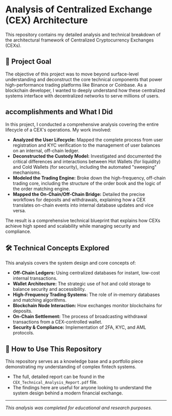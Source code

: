 # Analysis of Centralized Exchange (CEX) Architecture

This repository contains my detailed analysis and technical breakdown of the architectural framework of Centralized Cryptocurrency Exchanges (CEXs).

## 🚀 Project Goal

The objective of this project was to move beyond surface-level understanding and deconstruct the core technical components that power high-performance trading platforms like Binance or Coinbase. As a blockchain developer, I wanted to deeply understand how these centralized systems interface with decentralized networks to serve millions of users.

## accomplishments and What I Did

In this project, I conducted a comprehensive analysis covering the entire lifecycle of a CEX's operations. My work involved:

* **Analyzed the User Lifecycle:** Mapped the complete process from user registration and KYC verification to the management of user balances on an internal, off-chain ledger.
* **Deconstructed the Custody Model:** Investigated and documented the critical differences and interactions between Hot Wallets (for liquidity) and Cold Wallets (for security), including the automated "sweeping" mechanisms.
* **Modeled the Trading Engine:** Broke down the high-frequency, off-chain trading core, including the structure of the order book and the logic of the order matching engine.
* **Mapped the On-Chain/Off-Chain Bridge:** Detailed the precise workflows for deposits and withdrawals, explaining how a CEX translates on-chain events into internal database updates and vice versa.

The result is a comprehensive technical blueprint that explains how CEXs achieve high speed and scalability while managing security and compliance.

## 🛠️ Technical Concepts Explored

This analysis covers the system design and core concepts of:

* **Off-Chain Ledgers:** Using centralized databases for instant, low-cost internal transactions.
* **Wallet Architecture:** The strategic use of hot and cold storage to balance security and accessibility.
* **High-Frequency Trading Systems:** The role of in-memory databases and matching algorithms.
* **Blockchain Node Interaction:** How exchanges monitor blockchains for deposits.
* **On-Chain Settlement:** The process of broadcasting withdrawal transactions from a CEX-controlled wallet.
* **Security & Compliance:** Implementation of 2FA, KYC, and AML protocols.

## 📄 How to Use This Repository

This repository serves as a knowledge base and a portfolio piece demonstrating my understanding of complex fintech systems.

* The full, detailed report can be found in the `CEX_Technical_Analysis_Report.pdf` file.
* The findings here are useful for anyone looking to understand the system design behind a modern financial exchange.

---
*This analysis was completed for educational and research purposes.*
